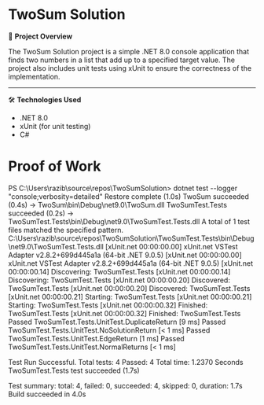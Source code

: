# TwoSum Solution

🚀 **Project Overview**

The TwoSum Solution project is a simple .NET 8.0 console application that finds two numbers in a list that add up to a specified target value. The project also includes unit tests using xUnit to ensure the correctness of the implementation.

---

🛠️ **Technologies Used**

* .NET 8.0
* xUnit (for unit testing)
* C#

# **Proof of Work**

PS C:\Users\razib\source\repos\TwoSumSolution> dotnet test --logger "console;verbosity=detailed"
Restore complete (1.0s)
  TwoSum succeeded (0.4s) → TwoSum\bin\Debug\net9.0\TwoSum.dll
  TwoSumTest.Tests succeeded (0.2s) → TwoSumTest.Tests\bin\Debug\net9.0\TwoSumTest.Tests.dll
A total of 1 test files matched the specified pattern.
C:\Users\razib\source\repos\TwoSumSolution\TwoSumTest.Tests\bin\Debug\net9.0\TwoSumTest.Tests.dll
[xUnit.net 00:00:00.00] xUnit.net VSTest Adapter v2.8.2+699d445a1a (64-bit .NET 9.0.5)
[xUnit.net 00:00:00.00] xUnit.net VSTest Adapter v2.8.2+699d445a1a (64-bit .NET 9.0.5)
[xUnit.net 00:00:00.14]   Discovering: TwoSumTest.Tests
[xUnit.net 00:00:00.14]   Discovering: TwoSumTest.Tests
[xUnit.net 00:00:00.20]   Discovered:  TwoSumTest.Tests
[xUnit.net 00:00:00.20]   Discovered:  TwoSumTest.Tests
[xUnit.net 00:00:00.21]   Starting:    TwoSumTest.Tests
[xUnit.net 00:00:00.21]   Starting:    TwoSumTest.Tests
[xUnit.net 00:00:00.32]   Finished:    TwoSumTest.Tests
[xUnit.net 00:00:00.32]   Finished:    TwoSumTest.Tests
  Passed TwoSumTest.Tests.UnitTest.DuplicateReturn [9 ms]
  Passed TwoSumTest.Tests.UnitTest.NoSolutionReturn [< 1 ms]
  Passed TwoSumTest.Tests.UnitTest.EdgeReturn [1 ms]
  Passed TwoSumTest.Tests.UnitTest.NormalReturns [< 1 ms]

Test Run Successful.
Total tests: 4
     Passed: 4
 Total time: 1.2370 Seconds
  TwoSumTest.Tests test succeeded (1.7s)

Test summary: total: 4, failed: 0, succeeded: 4, skipped: 0, duration: 1.7s
Build succeeded in 4.0s
